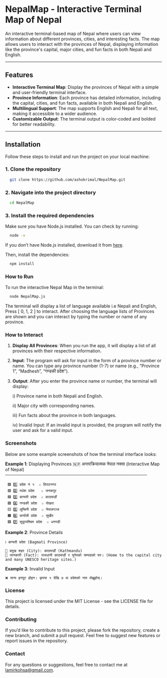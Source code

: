 # NepalMap - Interactive Terminal Map of Nepal

An interactive terminal-based map of Nepal where users can view information about different provinces, cities, and interesting facts. The map allows users to interact with the provinces of Nepal, displaying information like the province's capital, major cities, and fun facts in both Nepali and English.

---

## Features

- **Interactive Terminal Map**: Display the provinces of Nepal with a simple and user-friendly terminal interface.
- **Province Information**: Each province has detailed information, including the capital, cities, and fun facts, available in both Nepali and English.
- **Multilingual Support**: The map supports English and Nepali for all text, making it accessible to a wider audience.
- **Customizable Output**: The terminal output is color-coded and bolded for better readability.

---

## Installation

Follow these steps to install and run the project on your local machine:

### 1. Clone the repository

  ```bash
    git clone https://github.com/ashokrimal/NepalMap.git
  ```

### 2. Navigate into the project directory

  ```bash
    cd NepalMap
  ```

### 3. Install the required dependencies

Make sure you have Node.js installed. You can check by running:

  ```bash
    node -v
  ```

If you don’t have Node.js installed, download it from [here](https://nodejs.org/).

Then, install the dependencies:
  ```bash
    npm install
  ```

### How to Run

To run the interactive Nepal Map in the terminal:
  ```bash
    node NepalMap.js
  ```

The terminal will display a list of language available i.e Nepali and English, Press [ 0, 1, 2 ] to interact.
After choosing the language lists of Provinces are shown and you can interact by typing the number or name of any province.

### How to Interact
  1.	**Display All Provinces**: When you run the app, it will display a list of all provinces with their respective information.

  2.	**Input**: The program will ask for input in the form of a province number or name. You can type any province number (1-7) or name (e.g., “Province 1”, “Madhesh”, “गण्डकी प्रदेश”).
    	
  3.	**Output**: After you enter the province name or number, the terminal will display:
 
         i)  Province name in both Nepali and English.
   
         ii)  Major city with corresponding names.
   
         iii)  Fun facts about the province in both languages.
   
         iv)  Invalid Input: If an invalid input is provided, the program will notify the user and ask for a valid input.
		


### Screenshots

Below are some example screenshots of how the terminal interface looks:

**Example 1**: Displaying Provinces
  🇳🇵 अन्तरक्रियात्मक नेपाल नक्सा (Interactive Map of Nepal)
  ──────────────────────────────────────────────
  ```
   🟪 1️⃣ प्रदेश नं १  ✩ विराटनगर
   🟥 2️⃣ मधेश प्रदेश   ✩ जनकपुर   
   🟦 3️⃣ बाग्मती प्रदेश  ✩ काठमाडौं
   🟩 4️⃣ गण्डकी प्रदेश  ✩ पोखरा
   🟨 5️⃣ लुम्बिनी प्रदेश  ✩ नेपालगञ्ज   
   🟧 6️⃣ कर्णाली प्रदेश  ✩ सुर्खेत   
   🟩 7️⃣ सुदूरपश्चिम प्रदेश  ✩ धनगढी
```

**Example 2**: Province Details
```
ℹ️ बाग्मती प्रदेश (Bagmati Province)

🔸 प्रमुख शहर (City): काठमाडौं (Kathmandu)
📌 जानकारी (Fact): राजधानी काठमाडौं र युनेस्को सम्पदाको घर। (Home to the capital city and many UNESCO heritage sites.)
```

**Example 3**: Invalid Input
```
❌ मान्य इनपुट होइन। कृपया १ देखि ७ वा प्रदेशको नाम लेख्नुहोस्।
```

### License

This project is licensed under the MIT License - see the LICENSE file for details.

### Contributing

If you’d like to contribute to this project, please fork the repository, create a new branch, and submit a pull request. Feel free to suggest new features or report issues in the repository.


### Contact

For any questions or suggestions, feel free to contact me at lamirkohsa@gmail.com.
